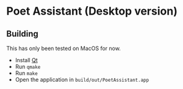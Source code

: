 # Poet Assistant (Desktop version)

## Building
This has only been tested on MacOS for now.

* Install [Qt](https://qt.io)
* Run `qmake`
* Run `make`
* Open the application in `build/out/PoetAssistant.app`
